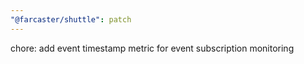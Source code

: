 ```yaml
---
"@farcaster/shuttle": patch
---
```


chore: add event timestamp metric for event subscription monitoring
